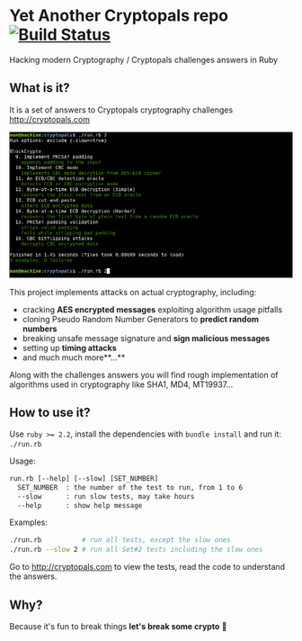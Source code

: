 # Yet Another Cryptopals repo [![Build Status](https://travis-ci.org/yoeo/cryptopals.svg?branch=master)](https://travis-ci.org/yoeo/cryptopals)
Hacking modern Cryptography / Cryptopals challenges answers in Ruby

## What is it?
It is a set of answers to Cryptopals cryptography challenges
http://cryptopals.com

![Alt text](data/screen.png)
 
This project implements attacks on actual cryptography, including:
 * cracking **AES encrypted messages** exploiting algorithm usage pitfalls
 * cloning Pseudo Random Number Generators to **predict random numbers**
 * breaking unsafe message signature and **sign malicious messages**
 * setting up **timing attacks**
 * and much much more**...**

Along with the challenges answers you will find rough implementation
of algorithms used in cryptography like SHA1, MD4, MT19937...

## How to use it?
Use ```ruby >= 2.2```,
install the dependencies with ```bundle install``` and run it: ```./run.rb```

Usage:

```
run.rb [--help] [--slow] [SET_NUMBER]
  SET_NUMBER  : the number of the test to run, from 1 to 6
  --slow      : run slow tests, may take hours
  --help      : show help message
```

Examples:
```bash
./run.rb          # run all tests, except the slow ones
./run.rb --slow 2 # run all Set#2 tests including the slow ones
```

Go to http://cryptopals.com to view the tests,
read the code to understand the answers.

## Why?
Because it's fun to break things **let's break some crypto** :japanese_ogre:

